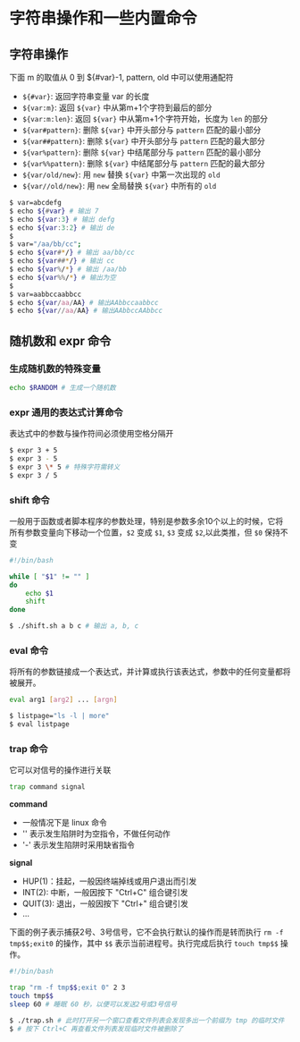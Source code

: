 # 字符串操作和一些内置命令

## 字符串操作

下面 m 的取值从 0 到 ${#var}-1, pattern, old 中可以使用通配符

* `${#var}`: 返回字符串变量 var 的长度
* `${var:m}`: 返回 `${var}` 中从第m+1个字符到最后的部分
* `${var:m:len}`: 返回 `${var}` 中从第m+1个字符开始，长度为 `len` 的部分
* `${var#pattern}`: 删除 `${var}` 中开头部分与 `pattern` 匹配的最小部分
* `${var##pattern}`: 删除 `${var}` 中开头部分与 `pattern` 匹配的最大部分
* `${var%pattern}`: 删除 `${var}` 中结尾部分与 `pattern` 匹配的最小部分
* `${var%%pattern}`: 删除 `${var}` 中结尾部分与 `pattern` 匹配的最大部分
* `${var/old/new}`: 用 `new` 替换 `${var}` 中第一次出现的 `old`
* `${var//old/new}`: 用 `new` 全局替换 `${var}` 中所有的 `old`

```sh
$ var=abcdefg
$ echo ${#var} # 输出 7
$ echo ${var:3} # 输出 defg
$ echo ${var:3:2} # 输出 de
$ 
$ var="/aa/bb/cc";
$ echo ${var#*/} # 输出 aa/bb/cc
$ echo ${var##*/} # 输出 cc
$ echo ${var%/*} # 输出 /aa/bb
$ echo ${var%%/*} # 输出为空
$
$ var=aabbccaabbcc
$ echo ${var/aa/AA} # 输出AAbbccaabbcc
$ echo ${var//aa/AA} # 输出AAbbccAAbbcc
```

## 随机数和 expr 命令

### 生成随机数的特殊变量

```sh
echo $RANDOM # 生成一个随机数
```

### expr 通用的表达式计算命令

表达式中的参数与操作符间必须使用空格分隔开

```sh
$ expr 3 + 5
$ expr 3 - 5
$ expr 3 \* 5 # 特殊字符需转义
$ expr 3 / 5
```

### shift 命令

一般用于函数或者脚本程序的参数处理，特别是参数多余10个以上的时候，它将所有参数变量向下移动一个位置，`$2` 变成 `$1`, `$3` 变成 `$2`,以此类推，但 `$0` 保持不变
```sh
#!/bin/bash

while [ "$1" != "" ]
do
	echo $1
	shift
done

$ ./shift.sh a b c # 输出 a, b, c
```


### eval 命令

将所有的参数链接成一个表达式，并计算或执行该表达式，参数中的任何变量都将被展开。

```sh
eval arg1 [arg2] ... [argn]
```

```sh
$ listpage="ls -l | more"
$ eval listpage
```

### trap 命令
 
它可以对信号的操作进行关联

 ```sh
 trap command signal
 ```

**command**
* 一般情况下是 linux 命令
* '' 表示发生陷阱时为空指令，不做任何动作
* '-' 表示发生陷阱时采用缺省指令

**signal**
* HUP(1)：挂起，一般因终端掉线或用户退出而引发
* INT(2): 中断，一般因按下 "Ctrl+C" 组合键引发
* QUIT(3): 退出，一般因按下 "Ctrl+\" 组合键引发
* ...

下面的例子表示捕获2号、3号信号，它不会执行默认的操作而是转而执行 `rm -f tmp$$;exit0` 的操作，其中 `$$` 表示当前进程号。执行完成后执行 `touch tmp$$` 操作。
```sh
#!/bin/bash

trap "rm -f tmp$$;exit 0" 2 3
touch tmp$$
sleep 60 # 睡眠 60 秒，以便可以发送2号或3号信号

$ ./trap.sh # 此时打开另一个窗口查看文件列表会发现多出一个前缀为 tmp 的临时文件
$ # 按下 Ctrl+C 再查看文件列表发现临时文件被删除了
```